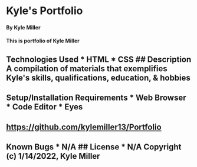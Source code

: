 # Kyle's Portfolio  
#### By Kyle Miller  
#### This is portfolio of Kyle Miller   
## Technologies Used  * HTML * CSS  ## Description  A compilation of materials that exemplifies Kyle's skills, qualifications, education, & hobbies   
## Setup/Installation Requirements  * Web Browser * Code Editor * Eyes 
## https://github.com/kylemiller13/Portfolio   
## Known Bugs  * N/A  ## License  * N/A Copyright (c) 1/14/2022, Kyle Miller
